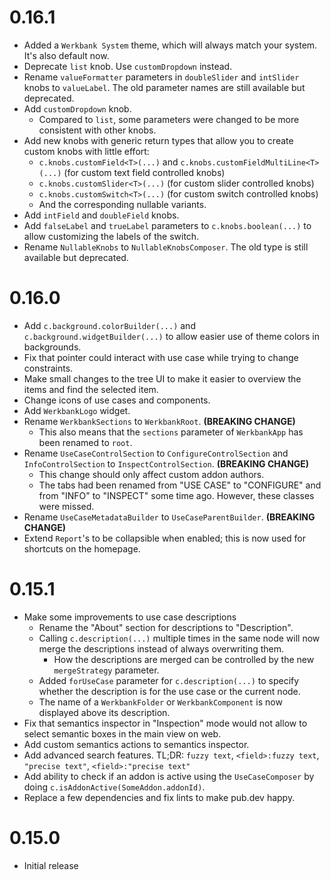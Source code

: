 # 0.16.1
- Added a `Werkbank System` theme, which will always match your system. It's also default now.
- Deprecate `list` knob. Use `customDropdown` instead.
- Rename `valueFormatter` parameters in `doubleSlider` and `intSlider` knobs to `valueLabel`.
  The old parameter names are still available but deprecated.
- Add `customDropdown` knob.
  - Compared to `list`, some parameters were changed to be more consistent with other knobs.
- Add new knobs with generic return types that allow you to create custom knobs with little effort:
  - `c.knobs.customField<T>(...)` and `c.knobs.customFieldMultiLine<T>(...)` (for custom text field controlled knobs)
  - `c.knobs.customSlider<T>(...)` (for custom slider controlled knobs)
  - `c.knobs.customSwitch<T>(...)` (for custom switch controlled knobs)
  - And the corresponding nullable variants.
- Add `intField` and `doubleField` knobs.
- Add `falseLabel` and `trueLabel` parameters to `c.knobs.boolean(...)` to allow customizing the labels of the switch.
- Rename `NullableKnobs` to `NullableKnobsComposer`. The old type is still available but deprecated.

# 0.16.0
- Add `c.background.colorBuilder(...)` and `c.background.widgetBuilder(...)` to allow easier use of theme colors in backgrounds.
- Fix that pointer could interact with use case while trying to change constraints.
- Make small changes to the tree UI to make it easier to overview the items and find the selected item.
- Change icons of use cases and components.
- Add `WerkbankLogo` widget.
- Rename `WerkbankSections` to `WerkbankRoot`. **(BREAKING CHANGE)**
  - This also means that the `sections` parameter of `WerkbankApp` has been renamed to `root`.
- Rename `UseCaseControlSection` to `ConfigureControlSection` and `InfoControlSection` to `InspectControlSection`. **(BREAKING CHANGE)**
  - This change should only affect custom addon authors.
  - The tabs had been renamed from "USE CASE" to "CONFIGURE" and from "INFO" to "INSPECT" some time ago. However, these classes were missed.
- Rename `UseCaseMetadataBuilder` to `UseCaseParentBuilder`. **(BREAKING CHANGE)**
- Extend `Report`'s to be collapsible when enabled; this is now used for shortcuts on the homepage.

# 0.15.1
- Make some improvements to use case descriptions
  - Rename the "About" section for descriptions to "Description".
  - Calling `c.description(...)` multiple times in the same node will now merge the descriptions instead of always overwriting them.
    - How the descriptions are merged can be controlled by the new `mergeStrategy` parameter.
  - Added `forUseCase` parameter for `c.description(...)` to specify whether the description is for the use case or the current node.
  - The name of a `WerkbankFolder` or `WerkbankComponent` is now displayed above its description.
- Fix that semantics inspector in "Inspection" mode would not allow to select semantic boxes in the main view on web.
- Add custom semantics actions to semantics inspector.
- Add advanced search features. TL;DR: `fuzzy text`, `<field>:fuzzy text`, `"precise text"`, `<field>:"precise text"`
- Add ability to check if an addon is active using the `UseCaseComposer` by doing `c.isAddonActive(SomeAddon.addonId)`.
- Replace a few dependencies and fix lints to make pub.dev happy.

# 0.15.0

- Initial release
